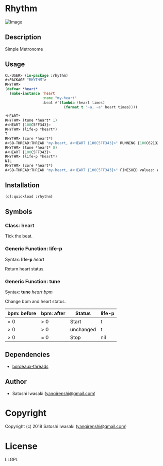 # Rhythm

<img src="https://github.com/yanqirenshi/rhythm/raw/master/assets/heart.svg?sanitize=true" alt="Image" title="svg">

## Description

Simple Metronome

## Usage

```lisp
CL-USER> (in-package :rhythm)
#<PACKAGE "RHYTHM">
RHYTHM>
(defvar *heart*
  (make-instance 'heart
                 :name "my-heart"
                 :beat #'(lambda (heart times)
                           (format t "~a, ~a" heart times))))

*HEART*
RHYTHM> (tune *heart* 1)
#<HEART {100C5FF343}>
RHYTHM> (life-p *heart*)
T
RHYTHM> (core *heart*)
#<SB-THREAD:THREAD "my-heart, #<HEART {100C5FF343}>" RUNNING {100C621323}>
RHYTHM> (tune *heart* 0)
#<HEART {100C5FF343}>
RHYTHM> (life-p *heart*)
NIL
RHYTHM> (core *heart*)
#<SB-THREAD:THREAD "my-heart, #<HEART {100C5FF343}>" FINISHED values: #<HEART {100C5FF343}> {100C621323}>o
```

## Installation

```lisp
(ql:quickload :rhythm)
```

## Symbols

### Class: __heart__

Tick the beat.

### Generic Function: __life-p__

Syntax: __life-p__ _heart_

Return heart status.

### Generic Function: __tune__

Syntax: __tune__ _heart bpm_

Change bpm and heart status.

| bpm: before | bpm: after | Status    | life-p |
|-------------|------------|-----------|--------|
| = 0         | > 0        | Start     | t      |
| > 0         | > 0        | unchanged | t      |
| > 0         | = 0        | Stop      | nil    |

## Dependencies

- [bordeaux-threads](https://github.com/sionescu/bordeaux-threads)

## Author

+ Satoshi Iwasaki (yanqirenshi@gmail.com)

# Copyright

Copyright (c) 2018 Satoshi Iwasaki (yanqirenshi@gmail.com)

# License

LLGPL
